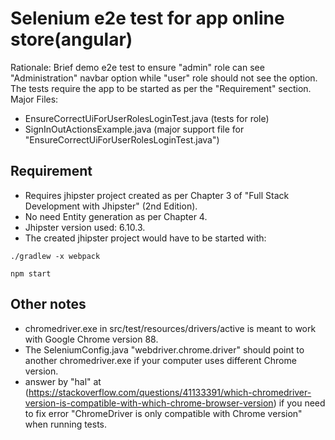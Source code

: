 # Selenium e2e test for app online store(angular)

Rationale: Brief demo e2e test to ensure "admin" role can see "Administration" navbar option while "user" role should not see the option. The tests require the app to be started as per the "Requirement" section.
Major Files:
- EnsureCorrectUiForUserRolesLoginTest.java (tests for role)
- SignInOutActionsExample.java (major support file for "EnsureCorrectUiForUserRolesLoginTest.java")

## Requirement 
- Requires jhipster project created as per Chapter 3 of "Full Stack Development with Jhipster" (2nd Edition). 
- No need Entity generation as per Chapter 4. 
- Jhipster version used: 6.10.3. 
- The created jhipster project would have to be started with:

```
./gradlew -x webpack

npm start
```

## Other notes
- chromedriver.exe in src/test/resources/drivers/active is meant to work with Google Chrome version 88.
- The SeleniumConfig.java "webdriver.chrome.driver" should point to another chromedriver.exe if your computer uses different Chrome version.
- answer by "hal" at (https://stackoverflow.com/questions/41133391/which-chromedriver-version-is-compatible-with-which-chrome-browser-version) if you need to fix error "ChromeDriver is only compatible with Chrome version" when running tests.